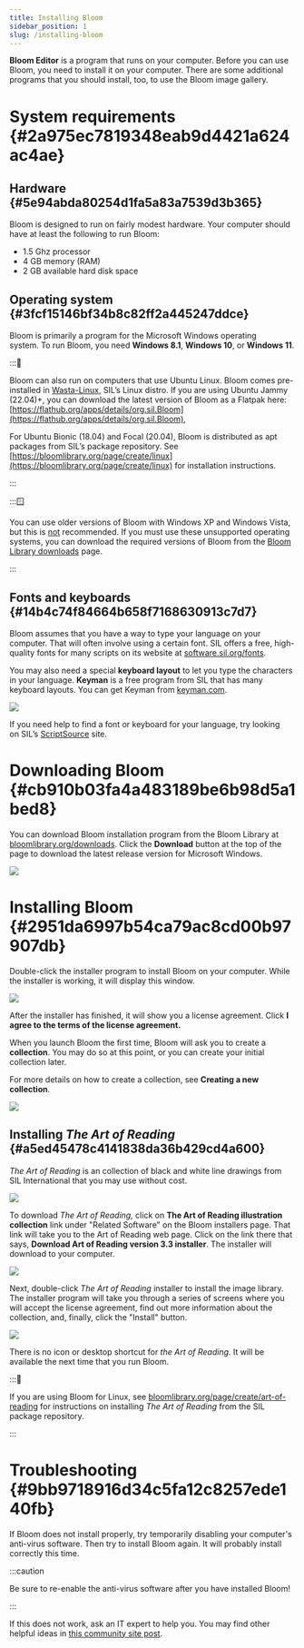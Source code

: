 ```yaml
---
title: Installing Bloom
sidebar_position: 1
slug: /installing-bloom
---
```




**Bloom Editor** is a program that runs on your computer. Before you can use Bloom, you need to install it on your computer. There are some additional programs that you should install, too, to use the Bloom image gallery. 


# System requirements {#2a975ec7819348eab9d4421a624ac4ae}


## Hardware {#5e94abda80254d1fa5a83a7539d3b365}


Bloom is designed to run on fairly modest hardware. Your computer should have at least the following to run Bloom:

- 1.5 Ghz processor
- 4 GB memory (RAM)
- 2 GB available hard disk space

## Operating system {#3fcf15146bf34b8c82ff2a445247ddce}


Bloom is primarily a program for the Microsoft Windows operating system. To run Bloom, you need **Windows 8.1**, **Windows 10**, or **Windows 11**.


:::🐧

Bloom can also run on computers that use Ubuntu Linux. Bloom comes pre-installed in [Wasta-Linux](https://www.wastalinux.org/), SIL’s Linux distro. 
If you are using Ubuntu Jammy (22.04)+, you can download the latest version of Bloom as a Flatpak here: [https://flathub.org/apps/details/org.sil.Bloom](https://flathub.org/apps/details/org.sil.Bloom), 

For Ubuntu Bionic (18.04) and Focal (20.04), Bloom is distributed as apt packages from SIL’s package repository. See [https://bloomlibrary.org/page/create/linux](https://bloomlibrary.org/page/create/linux) for installation instructions.

:::




:::🪟

You can use older versions of Bloom with Windows XP and Windows Vista, but this is <u>not</u> recommended. If you must use these unsupported operating systems, you can download the required versions of Bloom from the [Bloom Library downloads](https://bloomlibrary.org/page/create/downloads) page. 

:::




## Fonts and keyboards {#14b4c74f84664b658f7168630913c7d7}


Bloom assumes that you have a way to type your language on your computer. That will often involve using a certain font. SIL offers a free, high-quality fonts for many scripts on its website at [software.sil.org/fonts](https://software.sil.org/fonts).


<div class='notion-row'>
<div class='notion-column' style={{width: 'calc((100% - (min(32px, 4vw) * 1)) * 0.5)'}}>

You may also need a special **keyboard layout** to let you type the characters in your language. **Keyman** is a free program from SIL that has many keyboard layouts. You can get Keyman from [keyman.com](https://keyman.com/).

</div><div className='notion-spacer' />

<div class='notion-column' style={{width: 'calc((100% - (min(32px, 4vw) * 1)) * 0.5)'}}>

![](./1824787836.png)

</div><div className='notion-spacer' />
</div>


If you need help to find a font or keyboard for your language, try looking on SIL’s [ScriptSource](https://scriptsource.org/) site. 


# Downloading Bloom {#cb910b03fa4a483189be6b98d5a1bed8}


<div class='notion-row'>
<div class='notion-column' style={{width: 'calc((100% - (min(32px, 4vw) * 1)) * 0.3125)'}}>

You can download Bloom  installation program from the Bloom Library at [bloomlibrary.org/downloads](https://bloomlibrary.org/downloads). Click the **Download** button at the top of the page to download the latest release version for Microsoft Windows. 

</div><div className='notion-spacer' />

<div class='notion-column' style={{width: 'calc((100% - (min(32px, 4vw) * 1)) * 0.6875)'}}>

![](./625671864.png)

</div><div className='notion-spacer' />
</div>


# Installing Bloom {#2951da6997b54ca79ac8cd00b97907db}


<div class='notion-row'>
<div class='notion-column' style={{width: 'calc((100% - (min(32px, 4vw) * 1)) * 0.4375)'}}>

Double-click the installer program to install Bloom on your computer. While the installer is working, it will display this window. 

</div><div className='notion-spacer' />

<div class='notion-column' style={{width: 'calc((100% - (min(32px, 4vw) * 1)) * 0.5625)'}}>

![](./961234876.png)

</div><div className='notion-spacer' />
</div>


<div class='notion-row'>
<div class='notion-column' style={{width: 'calc((100% - (min(32px, 4vw) * 1)) * 0.4375)'}}>

After the installer has finished, it will show you a license agreement. Click **I agree to the terms of the license agreement.**

When you launch Bloom the first time, Bloom will ask you to create a **collection**. You may do so at this point, or you can create your initial collection later.

For more details on how to create a collection, see **Creating a new collection**.

</div><div className='notion-spacer' />

<div class='notion-column' style={{width: 'calc((100% - (min(32px, 4vw) * 1)) * 0.5625)'}}>

![](./811927764.png)

</div><div className='notion-spacer' />
</div>


## Installing _The Art of Reading_ {#a5ed45478c4141838da36b429cd4a600}


<div class='notion-row'>
<div class='notion-column' style={{width: 'calc((100% - (min(32px, 4vw) * 1)) * 0.5)'}}>

_The Art of Reading_ is an collection of black and white line drawings from SIL International that you may use without cost.

</div><div className='notion-spacer' />

<div class='notion-column' style={{width: 'calc((100% - (min(32px, 4vw) * 1)) * 0.5)'}}>

![](./979073911.png)

</div><div className='notion-spacer' />
</div>


<div class='notion-row'>
<div class='notion-column' style={{width: 'calc((100% - (min(32px, 4vw) * 1)) * 0.3125)'}}>

To download _The Art of Reading,_ click on **The Art of Reading illustration collection** link under "Related Software" on the Bloom installers page. That link will take you to the Art of Reading web page. Click on the link there that says, **Download Art of Reading version 3.3 installer**. The installer will download to your computer.



</div><div className='notion-spacer' />

<div class='notion-column' style={{width: 'calc((100% - (min(32px, 4vw) * 1)) * 0.6875)'}}>

![](./145447604.png)

</div><div className='notion-spacer' />
</div>


<div class='notion-row'>
<div class='notion-column' style={{width: 'calc((100% - (min(32px, 4vw) * 1)) * 0.3125)'}}>

Next, double-click _The Art of Reading_ installer to install the image library. The installer program will take you through a series of screens where you will accept the license agreement, find out more information about the collection, and, finally, click the "Install" button.

</div><div className='notion-spacer' />

<div class='notion-column' style={{width: 'calc((100% - (min(32px, 4vw) * 1)) * 0.6875)'}}>

![](./895106733.png)

</div><div className='notion-spacer' />
</div>


There is no icon or desktop shortcut for _the Art of Reading._ It will be available the next time that you run Bloom.


:::🐧

If you are using Bloom for Linux, see [bloomlibrary.org/page/create/art-of-reading](https://bloomlibrary.org/page/create/art-of-reading) for instructions on installing _The Art of Reading_ from the SIL package repository. 

:::




# Troubleshooting {#9bb9718916d34c5fa12c8257ede140fb}


If Bloom does not install properly, try temporarily disabling your computer's anti-virus software. Then try to install Bloom again. It will probably install correctly this time. 


:::caution

Be sure to re-enable the anti-virus software after you have installed Bloom!

:::




If this does not work, ask an IT expert to help you. You may find other helpful ideas in [this community site post](https://community.software.sil.org/t/how-to-fix-installation-problems/17).

